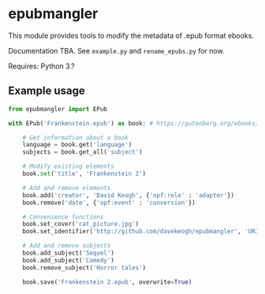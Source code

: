 # epubmangler

This module provides tools to modify the metadata of .epub format ebooks.

Documentation TBA. See `example.py` and `rename_epubs.py` for now.

Requires: Python 3.?

## Example usage

```python
from epubmangler import EPub

with EPub('Frankenstein.epub') as book: # https://gutenberg.org/ebooks/84

    # Get information about a book
    language = book.get('language')
    subjects = book.get_all('subject')

    # Modify existing elements
    book.set('title', 'Frankenstein 2')

    # Add and remove elements
    book.add('creator', 'David Keogh', {'opf:role' : 'adapter'})
    book.remove('date', {'opf:event' : 'conversion'})

    # Convenience functions
    book.set_cover('cat_picture.jpg')
    book.set_identifier('http://github.com/davekeogh/epubmangler', 'URI')

    # Add and remove subjects
    book.add_subject('Sequel')
    book.add_subject('Comedy')
    book.remove_subject('Horror tales')

    book.save('Frankenstein 2.epub', overwrite=True)
```
